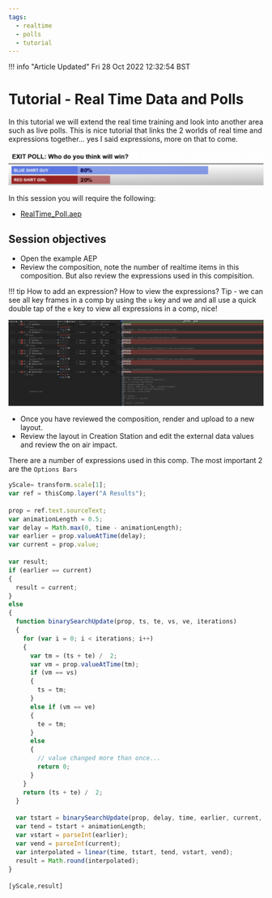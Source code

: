 ```yaml
---
tags:
  - realtime
  - polls
  - tutorial
---
```



<!--
Title : tut_realtime_pull_polls
- Created : 2022-10-28
- Updated :
- Author : James Rivers
- Written against (version):
- Sources :
- Author Notes :
-->

!!! info "Article Updated"
    Fri 28 Oct 2022 12:32:54 BST
# Tutorial - Real Time Data and Polls 

In this tutorial we will extend the real time training and look into another area such as live polls. This is nice tutorial that links the 2 worlds of real time and expressions together... yes I said expressions, more on that to come. 

![10-28.gif](attachments/2022-10-28.gif)

In this session you will require the following:

- [RealTime_Poll.aep](../../downloads/202210281232_tut_realtime_pull_polls/RealTime_Poll.aep)

## Session objectives

- Open the example AEP
- Review the composition, note the number of realtime items in this composition. But also review the expressions used in this compisition. 

!!! tip 
    How to add an expression? How to view the expressions? Tip - we can see all key frames in a comp by using the `u` key and we and all use a quick double tap of the `e` key to view all expressions in a comp, nice!

![10-28-145611.png](attachments/2022-10-28-145611.png)

- Once you have reviewed the composition, render and upload to a new layout. 
- Review the layout in Creation Station and edit the external data values and review the on air impact. 


There are a number of expressions used in this comp.  The most important 2 are the `Options Bars` 

```js
yScale= transform.scale[1];
var ref = thisComp.layer("A Results");

prop = ref.text.sourceText;
var animationLength = 0.5;
var delay = Math.max(0, time - animationLength);
var earlier = prop.valueAtTime(delay);
var current = prop.value;

var result;
if (earlier == current)
{
  result = current;
}
else
{
  function binarySearchUpdate(prop, ts, te, vs, ve, iterations)
  {
    for (var i = 0; i < iterations; i++)
    {
      var tm = (ts + te) /  2;
      var vm = prop.valueAtTime(tm);
      if (vm == vs)
      {
        ts = tm;
      }
      else if (vm == ve)
      {
        te = tm;
      }
      else
      {
        // value changed more than once...
        return 0;
      }
    }
    return (ts + te) /  2;
  }

  var tstart = binarySearchUpdate(prop, delay, time, earlier, current, 10);
  var tend = tstart + animationLength;
  var vstart = parseInt(earlier);
  var vend = parseInt(current);
  var interpolated = linear(time, tstart, tend, vstart, vend);
  result = Math.round(interpolated);
}

[yScale,result]
```
